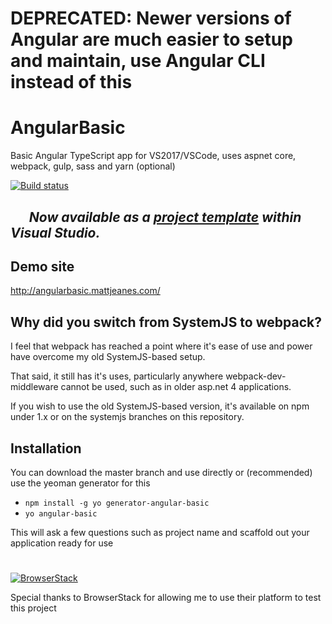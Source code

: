 # DEPRECATED: Newer versions of Angular are much easier to setup and maintain, use Angular CLI instead of this

# AngularBasic
Basic Angular TypeScript app for VS2017/VSCode, uses aspnet core, webpack, gulp, sass and yarn (optional)

[![Build status](https://ci.appveyor.com/api/projects/status/f8pheooffn5a9vrb/branch/master?svg=true)](https://ci.appveyor.com/project/MattJeanes/angularbasic/branch/master)

## &nbsp;&nbsp;&nbsp;&nbsp;&nbsp;&nbsp;*Now available as a [project template](https://marketplace.visualstudio.com/items?itemName=GregTrevellick.AngularBasicVsix) within Visual Studio.*

## Demo site
http://angularbasic.mattjeanes.com/

## Why did you switch from SystemJS to webpack?
I feel that webpack has reached a point where it's ease of use and power have overcome my old SystemJS-based setup.

That said, it still has it's uses, particularly anywhere webpack-dev-middleware cannot be used, such as in older asp.net 4 applications.

If you wish to use the old SystemJS-based version, it's available on npm under 1.x or on the systemjs branches on this repository.
## Installation
You can download the master branch and use directly or (recommended) use the yeoman generator for this
- `npm install -g yo generator-angular-basic`
- `yo angular-basic`

This will ask a few questions such as project name and scaffold out your application ready for use

#
[![BrowserStack](https://user-images.githubusercontent.com/2363642/32060856-eac21ffa-ba67-11e7-94ad-0bf1ebe10e87.png)](https://www.browserstack.com)

Special thanks to BrowserStack for allowing me to use their platform to test this project
